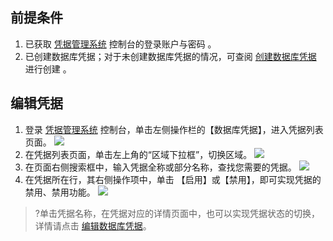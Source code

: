 ## 前提条件
1. 已获取 [凭据管理系统](https://console.cloud.tencent.com/ssm) 控制台的登录账户与密码 。
2. 已创建数据库凭据；对于未创建数据库凭据的情况，可查阅 [创建数据库凭据]() 进行创建 。

## 编辑凭据
1. 登录  [凭据管理系统](https://console.cloud.tencent.com/ssm)   控制台，单击左侧操作栏的【数据库凭据】，进入凭据列表页面。
   ![](https://main.qcloudimg.com/raw/4e0de6e1f664c2c4f2631eff268ac573.png)
2. 在凭据列表页面，单击左上角的“区域下拉框”，切换区域。
     ![](https://main.qcloudimg.com/raw/d3f80a7d697c2b18f17f46c46a693d4e.png)
3. 在页面右侧搜索框中，输入凭据全称或部分名称，查找您需要的凭据。
     ![](https://main.qcloudimg.com/raw/1f10ee61a61a60bd0a0f7699edf695ec.png)
4. 在凭据所在行，其右侧操作项中，单击 【启用】或【禁用】，即可实现凭据的禁用、禁用功能。
     ![](https://main.qcloudimg.com/raw/ce92d3f68f31a8ff0187de5f45cb5e2a.png)

>?单击凭据名称，在凭据对应的详情页面中，也可以实现凭据状态的切换，详情请点击 [编辑数据库凭据](https://cloud.tencent.com/document/product/#enable_disable_secret)。

